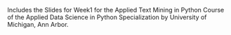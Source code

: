
Includes the Slides for Week1 for the Applied Text Mining in Python Course of the Applied Data Science in Python Specialization by University of Michigan, Ann Arbor.
